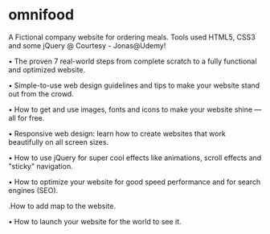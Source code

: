 # omnifood

A Fictional company website for ordering meals. Tools used HTML5, CSS3 and some jQuery @ Courtesy - Jonas@Udemy!



• The proven 7 real-world steps from complete scratch to a fully functional and optimized website.

• Simple-to-use web design guidelines and tips to make your website stand out from the crowd.

• How to get and use images, fonts and icons to make your website shine — all for free.

• Responsive web design: learn how to create websites that work beautifully on all screen sizes.

• How to use jQuery for super cool effects like animations, scroll effects and "sticky" navigation.

• How to optimize your website for good speed performance and for search engines (SEO).

.How to add map to the website.

• How to launch your website for the world to see it.
